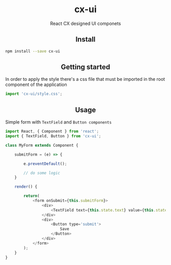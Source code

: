 <div align='center'>
    <h1>
        cx-ui
    </h1>
    <p>
        React CX designed UI componets
    </p>
</div>

<h2 align='center'>Install</h2>

```bash
npm install --save cx-ui
```
<h2 align='center'>Getting started</h2>

In order to apply the style there's a css file that must be imported in the root component of the application

```js
import 'cx-ui/style.css';
```

<h2 align='center'>Usage</h2>

Simple form with `TextField` and `Button components`

```js
import React, { Component } from 'react';
import { TextField, Button } from 'cx-ui';

class MyForm extends Component {

    submitForm = (e) => {

        e.preventDefault();

        // do some logic
    }

    render() {

        return(
            <form onSubmit={this.submitForm}>
                <div>
                    <TextField text={this.state.text} value={this.state.value} />
                </div>
                <div>
                    <Button type='submit'>
                        Save
                    </Button>
                </div>
            </form>
        );
    }
}
```
